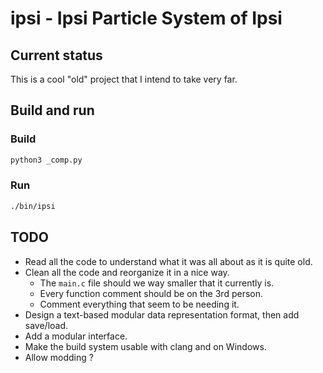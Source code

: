 
# ipsi - Ipsi Particle System of Ipsi

## Current status

This is a cool "old" project that I intend to take very far.

## Build and run

### Build

```sh
python3 _comp.py
```

### Run

```sh
./bin/ipsi
```

## TODO

- Read all the code to understand what it was all about as it is quite old.
- Clean all the code and reorganize it in a nice way.
  - The `main.c` file should we way smaller that it currently is.
  - Every function comment should be on the 3rd person.
  - Comment everything that seem to be needing it.
- Design a text-based modular data representation format, then add save/load.
- Add a modular interface.
- Make the build system usable with clang and on Windows.
- Allow modding ?
